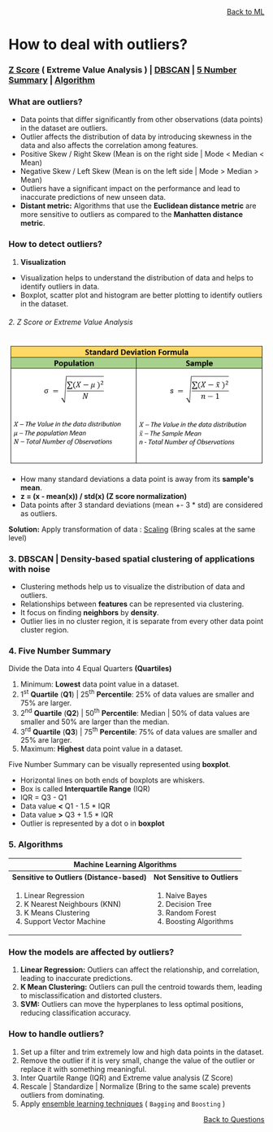<p align='right'><a align="right" href="https://github.com/KIRANKUMAR7296/Library/blob/main/Machine%20Learning/Machine%20Learning%20Models.md">Back to ML</a></p>

# **How to deal with outliers?**

<h3><a href="#zscore">Z Score</a> ( Extreme Value Analysis ) | <a href="#dbscan">DBSCAN</a> | <a href="#summary">5 Number Summary</a> | <a href="#algo">Algorithm</a></h3>

### **What are outliers?**
- Data points that differ significantly from other observations (data points) in the dataset are outliers.
- Outlier affects the distribution of data by introducing skewness in the data and also affects the correlation among features.
- Positive Skew / Right Skew (Mean is on the right side | Mode < Median < Mean)
- Negative Skew / Left Skew (Mean is on the left side | Mode > Median > Mean) 
- Outliers have a significant impact on the performance and lead to inaccurate predictions of new unseen data.
- **Distant metric:** Algorithms that use the **Euclidean distance metric** are more sensitive to outliers as compared to the **Manhatten distance metric**.

### **How to detect outliers?**

1. **Visualization**
- Visualization helps to understand the distribution of data and helps to identify outliers in data.
- Boxplot, scatter plot and histogram are better plotting to identify outliers in the dataset.

<h6 name="zscore">2. Z Score or Extreme Value Analysis</h6>

![Standard Deviation](Image/Std.png)

- How many standard deviations a data point is away from its **sample's mean**.
- **z = (x - mean(x)) / std(x) (Z score normalization)**
- Data points after 3 standard deviations (mean +- 3 * std) are considered as outliers.

**Solution:** Apply transformation of data : [Scaling](https://github.com/KIRANKUMAR7296/Library/blob/main/Data%20Science/Normalization%20vs%20Standardization.md) (Bring scales at the same level)

<h3 name="dbscan">3. DBSCAN | Density-based spatial clustering of applications with noise</h3>

- Clustering methods help us to visualize the distribution of data and outliers.
- Relationships between **features** can be represented via clustering.
- It focus on finding **neighbors** by **density**.
- Outlier lies in no cluster region, it is separate from every other data point cluster region.

<h3 name="summary">4. Five Number Summary</h3>

Divide the Data into 4 Equal Quarters **(Quartiles)** 
1. Minimum: **Lowest** data point value in a dataset.
2. 1<sup>st</sup> **Quartile** (**Q1**) | 25<sup>th</sup> **Percentile**: 25% of data values are smaller and 75% are larger.
3. 2<sup>nd</sup> **Quartile** (**Q2**) | 50<sup>th</sup> **Percentile**: Median | 50% of data values are smaller and 50% are larger than the median.
4. 3<sup>rd</sup> **Quartile** (**Q3**) | 75<sup>th</sup> **Percentile**: 75% of data values are smaller and 25% are larger.
5. Maximum: **Highest** data point value in a dataset.

Five Number Summary can be visually represented using **boxplot**.
- Horizontal lines on both ends of boxplots are whiskers.
- Box is called **Interquartile Range** (IQR)
- IQR = Q3 - Q1
- Data value **<** Q1 - 1.5 * IQR
- Data value **>** Q3 + 1.5 * IQR
- Outlier is represented by a dot o in **boxplot**  

<h3 name="algo">5. Algorithms</h3>

<table>
  <tr>
    <th colspan="2">Machine Learning Algorithms</th>
  </tr>
  <tr>
    <th>Sensitive to Outliers (Distance-based)</th>
    <th>Not Sensitive to Outliers</th>
  </tr>
   <tr>
    <td>
      <ol type="1">
        <li>Linear Regression</li>
        <li>K Nearest Neighbours (KNN)</li>
        <li>K Means Clustering</li>
        <li>Support Vector Machine</li>
      </ol>
    </td>
    <td>
      <ol type="1">
        <li>Naive Bayes</li>
        <li>Decision Tree</li>
        <li>Random Forest</li>        
        <li>Boosting Algorithms</li>        
      </ol>
    </td>
  </tr>
</table>

### **How the models are affected by outliers?**
1. **Linear Regression:** Outliers can affect the relationship, and correlation, leading to inaccurate predictions.
2. **K Mean Clustering:** Outliers can pull the centroid towards them, leading to misclassification and distorted clusters.
3. **SVM:** Outliers can move the hyperplanes to less optimal positions, reducing classification accuracy.

### **How to handle outliers?**
1. Set up a filter and trim extremely low and high data points in the dataset.
2. Remove the outlier if it is very small, change the value of the outlier or replace it with something meaningful.
3. Inter Quartile Range (IQR) and Extreme value analysis (Z Score)
5. Rescale | Standardize | Normalize (Bring to the same scale) prevents outliers from dominating.
6. Apply [ensemble learning techniques](https://github.com/KIRANKUMAR7296/Library/blob/main/Data%20Science/Supervised%20Learning/Ensemble%20Techniques.md) ( `Bagging` and `Boosting` )

<p align='right'><a align="right" href="https://github.com/KIRANKUMAR7296/Library/blob/main/Interview.md">Back to Questions</a></p>
